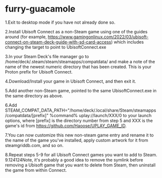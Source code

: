 # furry-guacamole

1.Exit to desktop mode if you have not already done so.

2.Install Ubisoft Connect as a non-Steam game using one of the guides around (for example, https://www.gamingonlinux.com/2022/03/ubisoft-connect-on-steam-deck-guide-with-sd-card-access) which includes changing the target to point to UbisoftConnect.exe

3.In your Steam Deck's file manager go to /home/deck/.steam/steam/steamapps/compatdata/ and make a note of the name of the newest numeric directory that has been created. This is your Proton prefix for Ubisoft Connect.

4.Download/Install your game in Ubisoft Connect, and then exit it.

5.Add another non-Steam game, pointed to the same UbisoftConnect.exe in the same directory as above.

6.Add STEAM_COMPAT_DATA_PATH="/home/deck/.local/share/Steam/steamapps/compatdata/[prefix]" %command% uplay://launch/XXX/0 to your launch options, where [prefix] is the directory number from step 5 and XXX is the game's id from https://github.com/Haoose/UPLAY_GAME_ID.

7.You can now customize this new non-steam game entry and rename it to the name of the game you've installed, apply custom artwork for it from steamgriddb.com, and so on.

8.Repeat steps 5-9 for all Ubisoft Connect games you want to add to Steam.
9.124124Note, it's probably a good idea to remove the symlink before removing a Ubisoft game that you want to delete from Steam, then uninstall the game from within Connect.
